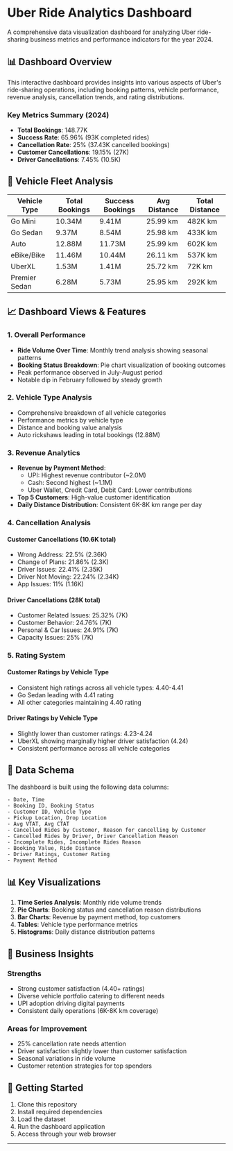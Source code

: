 # Uber Ride Analytics Dashboard

A comprehensive data visualization dashboard for analyzing Uber ride-sharing business metrics and performance indicators for the year 2024.

## 📊 Dashboard Overview

This interactive dashboard provides insights into various aspects of Uber's ride-sharing operations, including booking patterns, vehicle performance, revenue analysis, cancellation trends, and rating distributions.

### Key Metrics Summary (2024)
- **Total Bookings**: 148.77K
- **Success Rate**: 65.96% (93K completed rides)
- **Cancellation Rate**: 25% (37.43K cancelled bookings)
- **Customer Cancellations**: 19.15% (27K)
- **Driver Cancellations**: 7.45% (10.5K)

## 🚗 Vehicle Fleet Analysis

| Vehicle Type | Total Bookings | Success Bookings | Avg Distance | Total Distance |
|--------------|----------------|------------------|---------------|----------------|
| Go Mini      | 10.34M         | 9.41M           | 25.99 km      | 482K km        |
| Go Sedan     | 9.37M          | 8.54M           | 25.98 km      | 433K km        |
| Auto         | 12.88M         | 11.73M          | 25.99 km      | 602K km        |
| eBike/Bike   | 11.46M         | 10.44M          | 26.11 km      | 537K km        |
| UberXL       | 1.53M          | 1.41M           | 25.72 km      | 72K km         |
| Premier Sedan| 6.28M          | 5.73M           | 25.95 km      | 292K km        |

## 📈 Dashboard Views & Features

### 1. Overall Performance
- **Ride Volume Over Time**: Monthly trend analysis showing seasonal patterns
- **Booking Status Breakdown**: Pie chart visualization of booking outcomes
- Peak performance observed in July-August period
- Notable dip in February followed by steady growth

### 2. Vehicle Type Analysis
- Comprehensive breakdown of all vehicle categories
- Performance metrics by vehicle type
- Distance and booking value analysis
- Auto rickshaws leading in total bookings (12.88M)

### 3. Revenue Analytics
- **Revenue by Payment Method**: 
  - UPI: Highest revenue contributor (~2.0M)
  - Cash: Second highest (~1.1M)
  - Uber Wallet, Credit Card, Debit Card: Lower contributions
- **Top 5 Customers**: High-value customer identification
- **Daily Distance Distribution**: Consistent 6K-8K km range per day

### 4. Cancellation Analysis
#### Customer Cancellations (10.6K total)
- Wrong Address: 22.5% (2.36K)
- Change of Plans: 21.86% (2.3K)
- Driver Issues: 22.41% (2.35K)
- Driver Not Moving: 22.24% (2.34K)
- App Issues: 11% (1.16K)

#### Driver Cancellations (28K total)
- Customer Related Issues: 25.32% (7K)
- Customer Behavior: 24.76% (7K)
- Personal & Car Issues: 24.91% (7K)
- Capacity Issues: 25% (7K)

### 5. Rating System
#### Customer Ratings by Vehicle Type
- Consistent high ratings across all vehicle types: 4.40-4.41
- Go Sedan leading with 4.41 rating
- All other categories maintaining 4.40 rating

#### Driver Ratings by Vehicle Type
- Slightly lower than customer ratings: 4.23-4.24
- UberXL showing marginally higher driver satisfaction (4.24)
- Consistent performance across all vehicle categories

## 🔧 Data Schema

The dashboard is built using the following data columns:

```
- Date, Time
- Booking ID, Booking Status
- Customer ID, Vehicle Type
- Pickup Location, Drop Location
- Avg VTAT, Avg CTAT
- Cancelled Rides by Customer, Reason for cancelling by Customer
- Cancelled Rides by Driver, Driver Cancellation Reason
- Incomplete Rides, Incomplete Rides Reason
- Booking Value, Ride Distance
- Driver Ratings, Customer Rating
- Payment Method
```

## 📊 Key Visualizations

1. **Time Series Analysis**: Monthly ride volume trends
2. **Pie Charts**: Booking status and cancellation reason distributions
3. **Bar Charts**: Revenue by payment method, top customers
4. **Tables**: Vehicle type performance metrics
5. **Histograms**: Daily distance distribution patterns

## 🎯 Business Insights

### Strengths
- Strong customer satisfaction (4.40+ ratings)
- Diverse vehicle portfolio catering to different needs
- UPI adoption driving digital payments
- Consistent daily operations (6K-8K km coverage)

### Areas for Improvement
- 25% cancellation rate needs attention
- Driver satisfaction slightly lower than customer satisfaction
- Seasonal variations in ride volume
- Customer retention strategies for top spenders

## 🚀 Getting Started

1. Clone this repository
2. Install required dependencies
3. Load the dataset
4. Run the dashboard application
5. Access through your web browser

---

